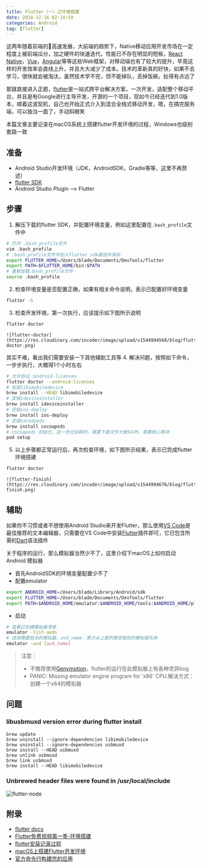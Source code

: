 ```yaml
---
title: Flutter（一）之环境搭建
date: 2018-12-16 02:14:59
categories: Android
tag: [flutter]
---
```


这两年随着前端的高速发展，大前端的趋势下，Native移动应用开发市场在一定程度上被前端瓜分，加之硬件的快速迭代，性能已不存在明显的短板，[React Native](https://facebook.github.io/react-native)，[Vue](https://cn.vuejs.org/index.html)，[Angular](https://angular.io/)等等这些Web框架，对移动端也有了较大的提升，毕竟这样的开发效率会直线上升，并且大大减少了成本。技术的革新真的好快，如果不去学习，很快就会被淘汰，虽然技术学不完，但不能掉队，丢掉饭碗，扯得有点远了

那就直接进入正题，[flutter](https://flutter.io/)是一站式跨平台解决方案，一次开发，适配整个移动平台，并且是有Google进行主导开发，开源的一个项目，现如今已经迭代到1.0版本，顺着这波契机，自己也开始正式介入到混合全栈式移动开发，嗯，在搞完服务端，可以独当一面了，手动斜眼笑

本篇文章主要记录在macOS系统上搭建flutter开发环境的过程，Windows也级别套路一致

## 准备
* Android Studio开发环境（JDK，AndroidSDK，Gradle等等，这里不再赘述）
* [flutter SDK](https://flutter.io/docs/get-started/install)
* Android Studio Plugin --> Flutter

## 步骤
1. 解压下载的flutter SDK，并配置环境变量，例如这里配置在`.bash_profile`文件中
```bash
# 打开 .bash_profile文件
vim .bash_profile
# .bash_profile文件中加入flutter sdk路径并保存
export FLUTTER_HOME=/Users/blade/Documents/DevTools/flutter
export PATH=$FLUTTER_HOME/bin:$PATH
# 重新加载.bash_profile文件
source .bash_profile
```
2. 检查环境变量是否配置正确，如果有相关命令说明，表示已配置好环境变量
```bash
flutter -h
```
3. 检查开发环境，第一次执行，应该提示如下图所示说明
```bash
flutter doctor
```
    ![flutter-doctor](https://res.cloudinary.com/incoder/image/upload/v1544994568/blog/flutter-doctor.png)
其实不难，看出我们需要安装一下其他辅助工具等
4. 解决问题，按照如下命令，一步步执行，大概得1个小时左右
```bash
# 允许协议（android-licenses
flutter doctor --android-licenses
# 安装libimobiledevice
brew install --HEAD libimobiledevice
# 安装ideviceinstaller
brew install ideviceinstaller
# 安装ios-deploy
brew install ios-deploy
# 安装cocoapods
brew install cocoapods
# cocoapods 初始化，这一步比较耗时，需要下载文件大致547M，需要耐心等待
pod setup
```
5. 以上步骤都正常运行后，再次检查环境，如下图所示结果，表示已完成flutter环境搭建
```bash
flutter doctor
```
    ![flutter-finish](https://res.cloudinary.com/incoder/image/upload/v1544994676/blog/flutter-finish.png)

## 辅助
如果你不习惯或者不想使用Android Studio来开发Flutter，那么使用[VS Code](https://code.visualstudio.com)是最佳推荐的文本编辑器，只需要在VS Code中安装[Flutter](https://marketplace.visualstudio.com/items?itemName=dart-code.flutter)插件即可，它已包含所需的[Dart](https://marketplace.visualstudio.com/items?itemName=dart-code.dart-code)语法插件

关于程序的运行，那么模拟器当然少不了，这里介绍下macOS上如何启动Android 模拟器
* 首先AndroidSDK的环境变量配置少不了
* 配置emulator
```bash
export ANDROID_HOME=/Users/blade/Library/Android/sdk
export FLUTTER_HOME=/Users/blade/Documents/DevTools/flutter
export PATH=$ANDROID_HOME/emulator:$ANDROID_HOME/tools:$ANDROID_HOME/platform-tools:$FLUTTER_HOME/bin:$PATH
```
* 启动
```bash
# 查看已创建模拟器清单
emulator -list-avds
# 选择需要启动的模拟器，avd_name：表示从上面列表获取到的模拟器名称
emulator -avd [avd_name]
```
>注意：
>* 不推荐使用[Genymotion](https://www.genymotion.com/)，flutter的运行在此模拟器上有各种灵异bug
>* PANIC: Missing emulator engine program for 'x86' CPU.解决方式：创建一个x64的模拟器

## 问题

### libusbmuxd version error during flutter install
```bahs
brew update
brew uninstall --ignore-dependencies libimobiledevice
brew uninstall --ignore-dependencies usbmuxd
brew install --HEAD usbmuxd
brew unlink usbmuxd
brew link usbmuxd
brew install --HEAD libimobiledevice
```

### Unbrewed header files were found in /usr/local/include

![flutter-node](https://res.cloudinary.com/incoder/image/upload/v1544994898/blog/flutter-node.png)

## 附录
* [flutter docs](https://flutter.io/docs)
* [Flutter免费视频第一季-环境搭建](http://jspang.com/post/flutter1.html#toc-586)
* [flutter安装记录过程](https://www.jianshu.com/p/637796e9c0ea)
* [macOS上搭建Flutter开发环境](https://flutterchina.club/setup-macos/#%E8%AE%BE%E7%BD%AE%E6%82%A8%E7%9A%84android%E8%AE%BE%E5%A4%87)
* [官方命令行构建您的应用](https://developer.android.google.cn/studio/build/building-cmdline?hl=zh-cn)